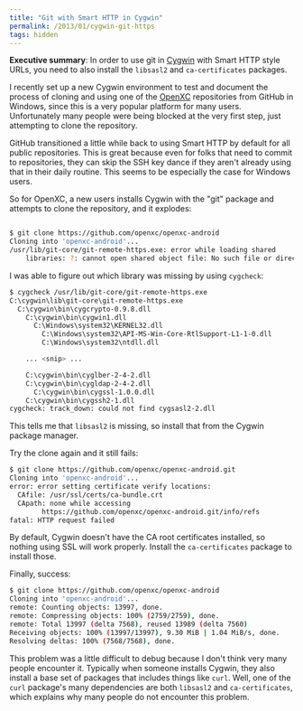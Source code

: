 ```yaml
---
title: "Git with Smart HTTP in Cygwin"
permalink: /2013/01/cygwin-git-https
tags: hidden
---
```


<div class="pullout">
<strong>Executive summary</strong>: In order to use git in <a
href="http://www.cygwin.com/">Cygwin</a> with Smart HTTP style URLs, you need
to also install the <code>libsasl2</code> and <code>ca-certificates</code>
packages.
</div>

I recently set up a new Cygwin environment to test and document the process
of cloning and using one of the [OpenXC][] repositories from GitHub in
Windows, since this is a very popular platform for many users.
Unfortunately many people were being blocked at the very first step, just
attempting to clone the repository.

GitHub transitioned a little while back to using Smart HTTP by default for all
public repositories. This is great because even for folks that need to commit
to repositories, they can skip the SSH key dance if they aren't already using
that in their daily routine. This seems to be especially the case for Windows
users.

So for OpenXC, a new users installs Cygwin with the "git" package and
attempts to clone the repository, and it explodes:

```sh

$ git clone https://github.com/openxc/openxc-android
Cloning into 'openxc-android'...
/usr/lib/git-core/git-remote-https.exe: error while loading shared
    libraries: ?: cannot open shared object file: No such file or directory

```

I was able to figure out which library was missing by using `cygcheck`:

```sh
$ cygcheck /usr/lib/git-core/git-remote-https.exe
C:\cygwin\lib\git-core\git-remote-https.exe
  C:\cygwin\bin\cygcrypto-0.9.8.dll
    C:\cygwin\bin\cygwin1.dll
      C:\Windows\system32\KERNEL32.dll
        C:\Windows\system32\API-MS-Win-Core-RtlSupport-L1-1-0.dll
        C:\Windows\system32\ntdll.dll

    ... <snip> ...

    C:\cygwin\bin\cyglber-2-4-2.dll
    C:\cygwin\bin\cygldap-2-4-2.dll
      C:\cygwin\bin\cygssl-1.0.0.dll
    C:\cygwin\bin\cygssh2-1.dll
cygcheck: track_down: could not find cygsasl2-2.dll
```

This tells me that `libsasl2` is missing, so install that from the Cygwin
package manager.

Try the clone again and it still fails:

```sh
$ git clone https://github.com/openxc/openxc-android.git
Cloning into 'openxc-android'...
error: error setting certificate verify locations:
  CAfile: /usr/ssl/certs/ca-bundle.crt
  CApath: none while accessing
        https://github.com/openxc/openxc-android.git/info/refs
fatal: HTTP request failed
```

By default, Cygwin doesn't have the CA root certificates installed, so
nothing using SSL will work properly. Install the `ca-certificates` package
to install those.

Finally, success:

```sh
$ git clone https://github.com/openxc/openxc-android
Cloning into 'openxc-android'...
remote: Counting objects: 13997, done.
remote: Compressing objects: 100% (2759/2759), done.
remote: Total 13997 (delta 7568), reused 13989 (delta 7560)
Receiving objects: 100% (13997/13997), 9.30 MiB | 1.04 MiB/s, done.
Resolving deltas: 100% (7568/7568), done.
```

This problem was a little difficult to debug because I don't think very many
people encounter it. Typically when someone installs Cygwin, they also install a
base set of packages that includes things like `curl`. Well, one of the `curl`
package's many dependencies are both `libsasl2` and `ca-certificates`, which
explains why many people do not encounter this problem.

[OpenXC]: http://openxcplatform.com
